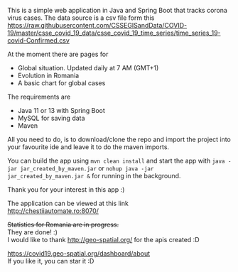 This is a simple web application in Java and Spring Boot that tracks corona virus cases.
The data source is a csv file form this
https://raw.githubusercontent.com/CSSEGISandData/COVID-19/master/csse_covid_19_data/csse_covid_19_time_series/time_series_19-covid-Confirmed.csv

At the moment there are pages for
* Global situation. Updated daily at 7 AM (GMT+1)
* Evolution in Romania
* A basic chart for global cases

The requirements are 
* Java 11 or 13 with Spring Boot
* MySQL for saving data
* Maven

All you need to do, is to download/clone the repo and import the project into your favourite ide
and leave it to do the maven imports.

You can build the app using `mvn clean install` and start the app with `java -jar jar_created_by_maven.jar` or
`nohup java -jar jar_created_by_maven.jar &` for running in the background. 

Thank you for your interest in this app :)

The application can be viewed at this link <br/>
http://chestiiautomate.ro:8070/

<strike>Statistics for Romania are in progress.</strike></br>
They are done! :) <br/>
I would like to thank http://geo-spatial.org/ for the apis created :D

https://covid19.geo-spatial.org/dashboard/about
<br>
If you like it, you can star it :D